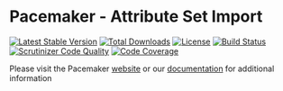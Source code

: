 # Pacemaker - Attribute Set Import

[![Latest Stable Version](https://img.shields.io/packagist/v/techdivision/import-attribute-set.svg?style=flat-square)](https://packagist.org/packages/techdivision/import-attribute-set) 
 [![Total Downloads](https://img.shields.io/packagist/dt/techdivision/import-attribute-set.svg?style=flat-square)](https://packagist.org/packages/techdivision/import-attribute-set)
 [![License](https://img.shields.io/packagist/l/techdivision/import-attribute-set.svg?style=flat-square)](https://packagist.org/packages/techdivision/import-attribute-set)
 [![Build Status](https://img.shields.io/travis/techdivision/import-attribute-set/master.svg?style=flat-square)](http://travis-ci.org/techdivision/import-attribute-set)
 [![Scrutinizer Code Quality](https://img.shields.io/scrutinizer/g/techdivision/import-attribute-set/master.svg?style=flat-square)](https://scrutinizer-ci.com/g/techdivision/import-attribute-set/?branch=master)
 [![Code Coverage](https://img.shields.io/scrutinizer/coverage/g/techdivision/import-attribute-set/master.svg?style=flat-square)](https://scrutinizer-ci.com/g/techdivision/import-attribute-set/?branch=master)

Please visit the Pacemaker [website](https://pacemaker.techdivision.com) or our [documentation](https://docs.met.tdintern.de/pacemaker/1.3/) for additional information
